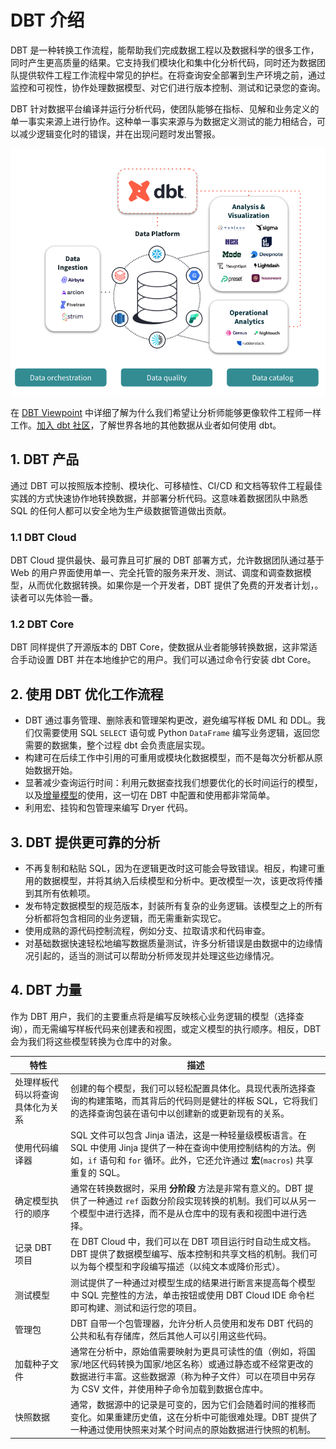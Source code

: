 # DBT 介绍

DBT 是一种转换工作流程，能帮助我们完成数据工程以及数据科学的很多工作，同时产生更高质量的结果。它支持我们模块化和集中化分析代码，同时还为数据团队提供软件工程工作流程中常见的护栏。在将查询安全部署到生产环境之前，通过监控和可视性，协作处理数据模型、对它们进行版本控制、测试和记录您的查询。

DBT 针对数据平台编译并运行分析代码，使团队能够在指标、见解和业务定义的单一事实来源上进行协作。这种单一事实来源与为数据定义测试的能力相结合，可以减少逻辑变化时的错误，并在出现问题时发出警报。

![DBT 可与提取、可视化和其他数据工具配合使用](images/20241226-01.png)


在 [DBT Viewpoint](https://docs.getdbt.com/community/resources/viewpoint) 中详细了解为什么我们希望让分析师能够更像软件工程师一样工作。[加入 dbt 社区](https://www.getdbt.com/community/join-the-community)，了解世界各地的其他数据从业者如何使用 dbt。

## 1. DBT 产品

通过 DBT 可以按照版本控制、模块化、可移植性、CI/CD 和文档等软件工程最佳实践的方式快速协作地转换数据，并部署分析代码。这意味着数据团队中熟悉 SQL 的任何人都可以安全地为生产级数据管道做出贡献。

### 1.1 DBT Cloud

DBT Cloud 提供最快、最可靠且可扩展的 DBT 部署方式，允许数据团队通过基于 Web 的用户界面使用单一、完全托管的服务来开发、测试、调度和调查数据模型，从而优化数据转换。如果你是一个开发者，DBT 提供了免费的开发者计划，。读者可以先体验一番。

### 1.2 DBT Core

DBT 同样提供了开源版本的 DBT Core，使数据从业者能够转换数据，这非常适合手动设置 DBT 并在本地维护它的用户。我们可以通过命令行安装 dbt Core。

## 2. 使用 DBT 优化工作流程

- DBT 通过事务管理、删除表和管理架构更改，避免编写样板 DML 和 DDL。我们仅需要使用 SQL `SELECT` 语句或 Python `DataFrame` 编写业务逻辑，返回您需要的数据集，整个过程 dbt 会负责底层实现。
- 构建可在后续工作中引用的可重用或模块化数据模型，而不是每次分析都从原始数据开始。
- 显著减少查询运行时间：利用元数据查找我们想要优化的长时间运行的模型，以及[增量模型](https://docs.getdbt.com/docs/build/incremental-models)的使用，这一切在 DBT 中配置和使用都非常简单。
- 利用宏、挂钩和包管理来编写 Dryer 代码。

## 3. DBT 提供更可靠的分析

- 不再复制和粘贴 SQL，因为在逻辑更改时这可能会导致错误。相反，构建可重用的数据模型，并将其纳入后续模型和分析中。更改模型一次，该更改将传播到其所有依赖项。
- 发布特定数据模型的规范版本，封装所有复杂的业务逻辑。该模型之上的所有分析都将包含相同的业务逻辑，而无需重新实现它。
- 使用成熟的源代码控制流程，例如分支、拉取请求和代码审查。
- 对基础数据快速轻松地编写数据质量测试，许多分析错误是由数据中的边缘情况引起的，适当的测试可以帮助分析师发现并处理这些边缘情况。

## 4. DBT 力量


作为 DBT 用户，我们的主要重点将是编写反映核心业务逻辑的模型（选择查询），而无需编写样板代码来创建表和视图，或定义模型的执行顺序。相反，DBT 会为我们将这些模型转换为仓库中的对象。

| 特性 | 描述 |
| --- | --- |
| 处理样板代码以将查询具体化为关系 | 创建的每个模型，我们可以轻松配置具体化。具现代表所选择查询的构建策略，而其背后的代码则是健壮的样板 SQL，它将我们的选择查询包装在语句中以创建新的或更新现有的关系。|
| 使用代码编译器 | SQL 文件可以包含 Jinja 语法，这是一种轻量级模板语言。在 SQL 中使用 Jinja 提供了一种在查询中使用控制结构的方法。例如，`if` 语句和 `for` 循环。此外，它还允许通过 **宏**(`macros`) 共享重复的 SQL。|
| 确定模型执行的顺序 | 通常在转换数据时，采用 **分阶段** 方法是非常有意义的。DBT 提供了一种通过 `ref` 函数分阶段实现转换的机制。我们可以从另一个模型中进行选择，而不是从仓库中的现有表和视图中进行选择。 |
| 记录 DBT 项目 | 在 DBT Cloud 中，我们可以在 DBT 项目运行时自动生成文档。DBT 提供了数据模型编写、版本控制和共享文档的机制。我们可以为每个模型和字段编写描述（以纯文本或降价形式）。|
| 测试模型 | 测试提供了一种通过对模型生成的结果进行断言来提高每个模型中 SQL 完整性的方法，单击按钮或使用 DBT Cloud IDE 命令栏即可构建、测试和运行您的项目。 |
| 管理包 | DBT 自带一个包管理器，允许分析人员使用和发布 DBT 代码的公共和私有存储库，然后其他人可以引用这些代码。|
| 加载种子文件 | 通常在分析中，原始值需要映射为更具可读性的值（例如，将国家/地区代码转换为国家/地区名称）或通过静态或不经常更改的数据进行丰富。这些数据源（称为种子文件）可以在项目中另存为 CSV 文件，并使用种子命令加载到数据仓库中。|
| 快照数据 | 通常，数据源中的记录是可变的，因为它们会随着时间的推移而变化。如果重建历史值，这在分析中可能很难处理。DBT 提供了一种通过使用快照来对某个时间点的原始数据进行快照的机制。|
